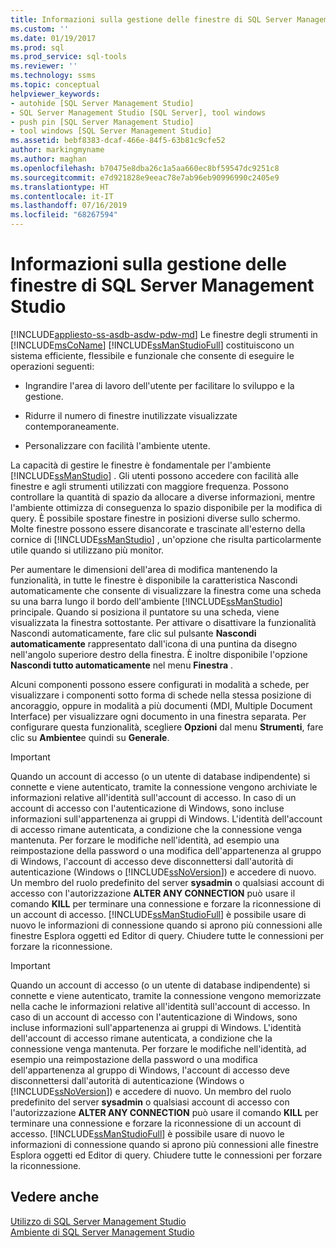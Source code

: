 ```yaml
---
title: Informazioni sulla gestione delle finestre di SQL Server Management Studio | Microsoft Docs
ms.custom: ''
ms.date: 01/19/2017
ms.prod: sql
ms.prod_service: sql-tools
ms.reviewer: ''
ms.technology: ssms
ms.topic: conceptual
helpviewer_keywords:
- autohide [SQL Server Management Studio]
- SQL Server Management Studio [SQL Server], tool windows
- push pin [SQL Server Management Studio]
- tool windows [SQL Server Management Studio]
ms.assetid: bebf8383-dcaf-466e-84f5-63b81c9cfe52
author: markingmyname
ms.author: maghan
ms.openlocfilehash: b70475e8dba26c1a5aa660ec8bf59547dc9251c8
ms.sourcegitcommit: e7d921828e9eeac78e7ab96eb90996990c2405e9
ms.translationtype: HT
ms.contentlocale: it-IT
ms.lasthandoff: 07/16/2019
ms.locfileid: "68267594"
---
```

# <a name="understand-sql-server-management-studio-windows-management"></a>Informazioni sulla gestione delle finestre di SQL Server Management Studio
[!INCLUDE[appliesto-ss-asdb-asdw-pdw-md](../includes/appliesto-ss-asdb-asdw-pdw-md.md)]
Le finestre degli strumenti in [!INCLUDE[msCoName](../includes/msconame_md.md)] [!INCLUDE[ssManStudioFull](../includes/ssmanstudiofull-md.md)] costituiscono un sistema efficiente, flessibile e funzionale che consente di eseguire le operazioni seguenti:  
  
-   Ingrandire l'area di lavoro dell'utente per facilitare lo sviluppo e la gestione.  
  
-   Ridurre il numero di finestre inutilizzate visualizzate contemporaneamente.  
  
-   Personalizzare con facilità l'ambiente utente.  
  
La capacità di gestire le finestre è fondamentale per l'ambiente [!INCLUDE[ssManStudio](../includes/ssmanstudio-md.md)] . Gli utenti possono accedere con facilità alle finestre e agli strumenti utilizzati con maggiore frequenza. Possono controllare la quantità di spazio da allocare a diverse informazioni, mentre l'ambiente ottimizza di conseguenza lo spazio disponibile per la modifica di query. È possibile spostare finestre in posizioni diverse sullo schermo. Molte finestre possono essere disancorate e trascinate all'esterno della cornice di [!INCLUDE[ssManStudio](../includes/ssmanstudio-md.md)] , un'opzione che risulta particolarmente utile quando si utilizzano più monitor.  
  
Per aumentare le dimensioni dell'area di modifica mantenendo la funzionalità, in tutte le finestre è disponibile la caratteristica Nascondi automaticamente che consente di visualizzare la finestra come una scheda su una barra lungo il bordo dell'ambiente [!INCLUDE[ssManStudio](../includes/ssmanstudio-md.md)] principale. Quando si posiziona il puntatore su una scheda, viene visualizzata la finestra sottostante. Per attivare o disattivare la funzionalità Nascondi automaticamente, fare clic sul pulsante **Nascondi automaticamente** rappresentato dall'icona di una puntina da disegno nell'angolo superiore destro della finestra. È inoltre disponibile l'opzione **Nascondi tutto automaticamente** nel menu **Finestra** .  
  
Alcuni componenti possono essere configurati in modalità a schede, per visualizzare i componenti sotto forma di schede nella stessa posizione di ancoraggio, oppure in modalità a più documenti (MDI, Multiple Document Interface) per visualizzare ogni documento in una finestra separata. Per configurare questa funzionalità, scegliere **Opzioni** dal menu **Strumenti**, fare clic su **Ambiente**e quindi su **Generale**.  
  
> [!IMPORTANT]  
> Quando un account di accesso (o un utente di database indipendente) si connette e viene autenticato, tramite la connessione vengono archiviate le informazioni relative all'identità sull'account di accesso. In caso di un account di accesso con l'autenticazione di Windows, sono incluse informazioni sull'appartenenza ai gruppi di Windows. L'identità dell'account di accesso rimane autenticata, a condizione che la connessione venga mantenuta. Per forzare le modifiche nell'identità, ad esempio una reimpostazione della password o una modifica dell'appartenenza al gruppo di Windows, l'account di accesso deve disconnettersi dall'autorità di autenticazione (Windows o [!INCLUDE[ssNoVersion](../includes/ssnoversion-md.md)]) e accedere di nuovo. Un membro del ruolo predefinito del server **sysadmin** o qualsiasi account di accesso con l'autorizzazione **ALTER ANY CONNECTION** può usare il comando **KILL** per terminare una connessione e forzare la riconnessione di un account di accesso. [!INCLUDE[ssManStudioFull](../includes/ssmanstudiofull-md.md)] è possibile usare di nuovo le informazioni di connessione quando si aprono più connessioni alle finestre Esplora oggetti ed Editor di query. Chiudere tutte le connessioni per forzare la riconnessione.  
  
> [!IMPORTANT]  
> Quando un account di accesso (o un utente di database indipendente) si connette e viene autenticato, tramite la connessione vengono memorizzate nella cache le informazioni relative all'identità sull'account di accesso. In caso di un account di accesso con l'autenticazione di Windows, sono incluse informazioni sull'appartenenza ai gruppi di Windows. L'identità dell'account di accesso rimane autenticata, a condizione che la connessione venga mantenuta. Per forzare le modifiche nell'identità, ad esempio una reimpostazione della password o una modifica dell'appartenenza al gruppo di Windows, l'account di accesso deve disconnettersi dall'autorità di autenticazione (Windows o [!INCLUDE[ssNoVersion](../includes/ssnoversion-md.md)]) e accedere di nuovo. Un membro del ruolo predefinito del server **sysadmin** o qualsiasi account di accesso con l'autorizzazione **ALTER ANY CONNECTION** può usare il comando **KILL** per terminare una connessione e forzare la riconnessione di un account di accesso. [!INCLUDE[ssManStudioFull](../includes/ssmanstudiofull-md.md)] è possibile usare di nuovo le informazioni di connessione quando si aprono più connessioni alle finestre Esplora oggetti ed Editor di query. Chiudere tutte le connessioni per forzare la riconnessione.  
  
## <a name="see-also"></a>Vedere anche  
[Utilizzo di SQL Server Management Studio](../ssms/use-sql-server-management-studio.md)  
[Ambiente di SQL Server Management Studio](../ssms/the-sql-server-management-studio-environment.md)  
  
